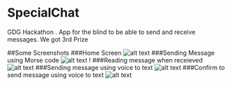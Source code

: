 # SpecialChat
GDG Hackathon . App for the blind to be able to send and receive messages. We got 3rd Prize

##Some Screenshots
###Home Screen
![alt text](https://github.com/ujjwalgulecha/SpecialChat/blob/master/screenshots/Screenshot_2015-03-23-13-06-27.png "Home Screen")
###Sending Message using Morse code
![alt text](https://github.com/ujjwalgulecha/SpecialChat/blob/master/screenshots/Screenshot_2015-03-23-13-06-42.png "Sending Message using Morse code")
!
###Reading message when receieved
![alt text](https://github.com/ujjwalgulecha/SpecialChat/blob/master/screenshots/Screenshot_2015-03-23-13-06-58.png "Reading message when received")
###Sending message using voice to text
![alt text](https://github.com/ujjwalgulecha/SpecialChat/blob/master/screenshots/Screenshot_2015-03-23-15-14-20.png "Sending message using voice to text")
###Confirm to send message using voice to text
![alt text](https://github.com/ujjwalgulecha/SpecialChat/blob/master/screenshots/Screenshot_2015-03-23-15-14-27.png "Confirm to send message using voice to text")
